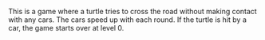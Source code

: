 This is a game where a turtle tries to cross the road without making contact with any cars. The cars speed up with each round. If the turtle is hit by a car, the game starts over at level 0.
